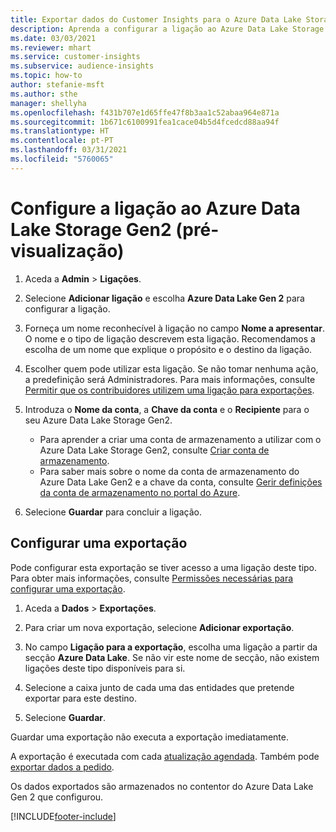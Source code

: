 ```yaml
---
title: Exportar dados do Customer Insights para o Azure Data Lake Storage Gen2
description: Aprenda a configurar a ligação ao Azure Data Lake Storage Gen2.
ms.date: 03/03/2021
ms.reviewer: mhart
ms.service: customer-insights
ms.subservice: audience-insights
ms.topic: how-to
author: stefanie-msft
ms.author: sthe
manager: shellyha
ms.openlocfilehash: f431b707e1d65ffe47f8b3aa1c52abaa964e871a
ms.sourcegitcommit: 1b671c6100991fea1cace04b5d4fcedcd88aa94f
ms.translationtype: HT
ms.contentlocale: pt-PT
ms.lasthandoff: 03/31/2021
ms.locfileid: "5760065"
---
```

# <a name="set-up-the-connection-to-azure-data-lake-storage-gen2-preview"></a>Configure a ligação ao Azure Data Lake Storage Gen2 (pré-visualização)

1. Aceda a **Admin** > **Ligações**.

1. Selecione **Adicionar ligação** e escolha **Azure Data Lake Gen 2** para configurar a ligação.

1. Forneça um nome reconhecível à ligação no campo **Nome a apresentar**. O nome e o tipo de ligação descrevem esta ligação. Recomendamos a escolha de um nome que explique o propósito e o destino da ligação.

1. Escolher quem pode utilizar esta ligação. Se não tomar nenhuma ação, a predefinição será Administradores. Para mais informações, consulte [Permitir que os contribuidores utilizem uma ligação para exportações](connections.md#allow-contributors-to-use-a-connection-for-exports).

1. Introduza o **Nome da conta**, a **Chave da conta** e o **Recipiente** para o seu Azure Data Lake Storage Gen2.
    - Para aprender a criar uma conta de armazenamento a utilizar com o Azure Data Lake Storage Gen2, consulte [Criar conta de armazenamento](/azure/storage/blobs/create-data-lake-storage-account). 
    - Para saber mais sobre o nome da conta de armazenamento do Azure Data Lake Gen2 e a chave da conta, consulte [Gerir definições da conta de armazenamento no portal do Azure](/azure/storage/common/storage-account-manage).

1. Selecione **Guardar** para concluir a ligação. 

## <a name="configure-an-export"></a>Configurar uma exportação

Pode configurar esta exportação se tiver acesso a uma ligação deste tipo. Para obter mais informações, consulte [Permissões necessárias para configurar uma exportação](export-destinations.md#set-up-a-new-export).

1. Aceda a **Dados** > **Exportações**.

1. Para criar um nova exportação, selecione **Adicionar exportação**.

1. No campo **Ligação para a exportação**, escolha uma ligação a partir da secção **Azure Data Lake**. Se não vir este nome de secção, não existem ligações deste tipo disponíveis para si.

1. Selecione a caixa junto de cada uma das entidades que pretende exportar para este destino.

1. Selecione **Guardar**.

Guardar uma exportação não executa a exportação imediatamente.

A exportação é executada com cada [atualização agendada](system.md#schedule-tab). Também pode [exportar dados a pedido](export-destinations.md#run-exports-on-demand). 

Os dados exportados são armazenados no contentor do Azure Data Lake Gen 2 que configurou. 

[!INCLUDE[footer-include](../includes/footer-banner.md)]

